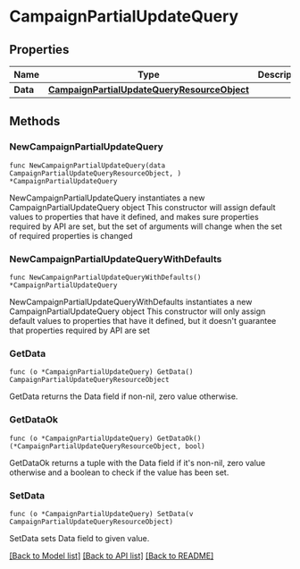 # CampaignPartialUpdateQuery

## Properties

Name | Type | Description | Notes
------------ | ------------- | ------------- | -------------
**Data** | [**CampaignPartialUpdateQueryResourceObject**](CampaignPartialUpdateQueryResourceObject.md) |  | 

## Methods

### NewCampaignPartialUpdateQuery

`func NewCampaignPartialUpdateQuery(data CampaignPartialUpdateQueryResourceObject, ) *CampaignPartialUpdateQuery`

NewCampaignPartialUpdateQuery instantiates a new CampaignPartialUpdateQuery object
This constructor will assign default values to properties that have it defined,
and makes sure properties required by API are set, but the set of arguments
will change when the set of required properties is changed

### NewCampaignPartialUpdateQueryWithDefaults

`func NewCampaignPartialUpdateQueryWithDefaults() *CampaignPartialUpdateQuery`

NewCampaignPartialUpdateQueryWithDefaults instantiates a new CampaignPartialUpdateQuery object
This constructor will only assign default values to properties that have it defined,
but it doesn't guarantee that properties required by API are set

### GetData

`func (o *CampaignPartialUpdateQuery) GetData() CampaignPartialUpdateQueryResourceObject`

GetData returns the Data field if non-nil, zero value otherwise.

### GetDataOk

`func (o *CampaignPartialUpdateQuery) GetDataOk() (*CampaignPartialUpdateQueryResourceObject, bool)`

GetDataOk returns a tuple with the Data field if it's non-nil, zero value otherwise
and a boolean to check if the value has been set.

### SetData

`func (o *CampaignPartialUpdateQuery) SetData(v CampaignPartialUpdateQueryResourceObject)`

SetData sets Data field to given value.



[[Back to Model list]](../README.md#documentation-for-models) [[Back to API list]](../README.md#documentation-for-api-endpoints) [[Back to README]](../README.md)


